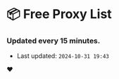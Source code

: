 # :package: Free Proxy List
### Updated every 15 minutes.

- Last updated: `2024-10-31 19:43`

:heart:
